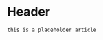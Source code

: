 <meta title="Placeholder" description="placeholder description">

# Header

```
this is a placeholder article
```